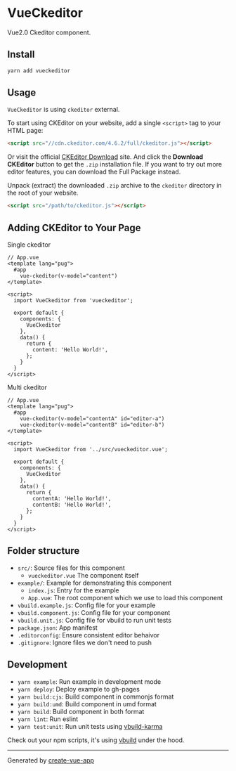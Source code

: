 # VueCkeditor

Vue2.0 Ckeditor component.

## Install

```bash
yarn add vueckeditor
```

## Usage

`VueCkeditor` is using `ckeditor` external.

To start using CKEditor on your website, add a single `<script>` tag to your HTML page:

```html
<script src="//cdn.ckeditor.com/4.6.2/full/ckeditor.js"></script>
```

Or visit the official [CKEditor Download](http://ckeditor.com/download) site. And click the **Download CKEditor** button to get the `.zip` installation file. If you want to try out more editor features, you can download the Full Package instead.

Unpack (extract) the downloaded `.zip` archive to the `ckeditor` directory in the root of your website.

```html
<script src="/path/to/ckeditor.js"></script>
```

## Adding CKEditor to Your Page

Single ckeditor

```vue
// App.vue
<template lang="pug">
  #app
    vue-ckeditor(v-model="content")
</template>

<script>
  import VueCkeditor from 'vueckeditor';

  export default {
    components: {
      VueCkeditor
    },
    data() {
      return {
        content: 'Hello World!',
      };
    }
  }
</script>
```

Multi ckeditor

```vue
// App.vue
<template lang="pug">
  #app
    vue-ckeditor(v-model="contentA" id="editor-a")
    vue-ckeditor(v-model="contentB" id="editor-b")
</template>

<script>
  import VueCkeditor from '../src/vueckeditor.vue';

  export default {
    components: {
      VueCkeditor
    },
    data() {
      return {
        contentA: 'Hello World!',
        contentB: 'Hello World!',
      };
    }
  }
</script>
```

## Folder structure

- `src/`: Source files for this component
  - `vueckeditor.vue` The component itself
- `example/`: Example for demonstrating this component
  - `index.js`: Entry for the example
  - `App.vue`: The root component which we use to load this component
- `vbuild.example.js`: Config file for your example
- `vbuild.component.js`: Config file for your component
- `vbuild.unit.js`: Config file for vbuild to run unit tests
- `package.json`: App manifest
- `.editorconfig`: Ensure consistent editor behaivor
- `.gitignore`: Ignore files we don't need to push

## Development

- `yarn example`: Run example in development mode
- `yarn deploy`: Deploy example to gh-pages
- `yarn build:cjs`: Build component in commonjs format
- `yarn build:umd`: Build component in umd format
- `yarn build`: Build component in both format
- `yarn lint`: Run eslint
- `yarn test:unit`: Run unit tests using [vbuild-karma](https://github.com/egoist/vbuild-karma)

Check out your npm scripts, it's using [vbuild](https://github.com/egoist/vbuild) under the hood.

---

Generated by [create-vue-app](https://github.com/egoist/create-vue-app)
